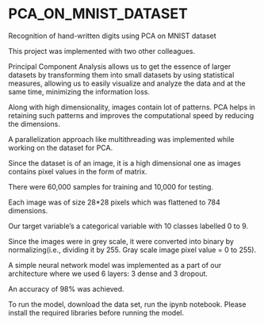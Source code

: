 # PCA_ON_MNIST_DATASET
Recognition of hand-written digits using PCA on MNIST dataset

This project was implemented with two other colleagues.

Principal Component Analysis allows us to get the essence of larger datasets by transforming them into small datasets by using statistical measures, allowing us to easily visualize and analyze the data and at the same time, minimizing the information loss.

Along with high dimensionality, images contain lot of patterns. PCA helps in retaining such patterns and improves the computational speed by reducing the dimensions.

A parallelization approach like multithreading was implemented while working on the dataset for PCA.

Since the dataset is of an image, it is a high dimensional one as images contains pixel values in the form of matrix.

There were 60,000 samples for training and 10,000 for testing.

Each image was of size 28*28 pixels which was flattened to 784 dimensions.

Our target variable’s a categorical variable with 10 classes labelled 0 to 9.

Since the images were in grey scale, it were converted into binary by normalizing(i.e., dividing it by 255. Gray scale image pixel value = 0 to 255).

A simple neural network model was implemented as a part of our architecture where we used 6 layers: 3 dense and 3 dropout.

An accuracy of 98% was achieved.

To run the model, download the data set, run the ipynb notebook. Please install the required libraries before running the model.
